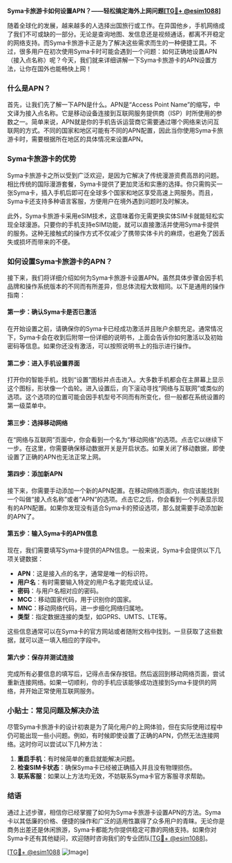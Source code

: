**Syma卡旅游卡如何设置APN？——轻松搞定海外上网问题[[TG💪+ @esim1088](https://t.me/s/esim1088)]**

随着全球化的发展，越来越多的人选择出国旅行或工作。在异国他乡，手机网络成了我们不可或缺的一部分。无论是查询地图、发信息还是视频通话，都离不开稳定的网络支持。而Syma卡旅游卡正是为了解决这些需求而生的一种便捷工具。不过，很多用户在初次使用Syma卡时可能会遇到一个问题：如何正确地设置APN（接入点名称）呢？今天，我们就来详细讲解一下Syma卡旅游卡的APN设置方法，让你在国外也能畅快上网！

### 什么是APN？

首先，让我们先了解一下APN是什么。APN是“Access Point Name”的缩写，中文译为接入点名称。它是移动设备连接到互联网服务提供商（ISP）时所使用的参数之一。简单来说，APN就是你的手机告诉运营商它需要通过哪个网络来访问互联网的方式。不同的国家和地区可能有不同的APN配置，因此当你使用Syma卡旅游卡时，需要根据所在地区的具体情况来设置APN。

### Syma卡旅游卡的优势

Syma卡旅游卡之所以受到广泛欢迎，是因为它解决了传统漫游资费高昂的问题。相比传统的国际漫游套餐，Syma卡提供了更加灵活和实惠的选择。你只需购买一张Syma卡，插入手机后即可在全球多个国家和地区享受高速上网服务。而且，Syma卡还支持多种语言客服，方便用户在境外遇到问题时及时解决。

此外，Syma卡旅游卡采用eSIM技术，这意味着你无需更换实体SIM卡就能轻松实现全球漫游。只要你的手机支持eSIM功能，就可以直接激活并使用Syma卡提供的服务。这种无接触式的操作方式不仅减少了携带实体卡片的麻烦，也避免了因丢失或损坏而带来的不便。

### 如何设置Syma卡旅游卡的APN？

接下来，我们将详细介绍如何为Syma卡旅游卡设置APN。虽然具体步骤会因手机品牌和操作系统版本的不同而有所差异，但总体流程大致相同。以下是通用的操作指南：

#### 第一步：确认Syma卡是否已激活

在开始设置之前，请确保你的Syma卡已经成功激活并且账户余额充足。通常情况下，Syma卡会在收到后附带一份详细的说明书，上面会告诉你如何激活以及初始密码等信息。如果你还没有激活，可以按照说明书上的指示进行操作。

#### 第二步：进入手机设置界面

打开你的智能手机，找到“设置”图标并点击进入。大多数手机都会在主屏幕上显示这个图标，形状像一个齿轮。进入设置后，向下滚动寻找“网络与互联网”或类似的选项。这个选项的位置可能会因手机型号不同而有所变化，但一般都在系统设置的第一级菜单中。

#### 第三步：选择移动网络

在“网络与互联网”页面中，你会看到一个名为“移动网络”的选项。点击它以继续下一步。在这里，你需要确保移动数据开关是开启状态。如果关闭了移动数据，即使设置了正确的APN也无法正常上网。

#### 第四步：添加新APN

接下来，你需要手动添加一个新的APN配置。在移动网络页面内，你应该能找到一个叫做“接入点名称”或者“APN”的选项。点击它之后，你会看到一个列表显示现有的APN配置。如果你发现没有适合Syma卡的预设选项，那么就需要手动添加新的APN了。

#### 第五步：输入Syma卡的APN信息

现在，我们需要填写Syma卡提供的APN信息。一般来说，Syma卡会提供以下几项关键数据：
- **APN**：这是接入点的名字，通常是唯一的标识符。
- **用户名**：有时需要输入特定的用户名才能完成认证。
- **密码**：与用户名相对应的密码。
- **MCC**：移动国家代码，用于识别你的国家。
- **MNC**：移动网络代码，进一步细化网络归属地。
- **类型**：指定数据连接的类型，如GPRS、UMTS、LTE等。

这些信息通常可以在Syma卡的官方网站或者随附文档中找到。一旦获取了这些数据，就可以逐一填入相应的字段中。

#### 第六步：保存并测试连接

完成所有必要信息的填写后，记得点击保存按钮。然后返回到移动网络页面，尝试重新连接网络。如果一切顺利，你的手机应该能够成功连接到Syma卡提供的网络，并开始正常使用互联网服务。

### 小贴士：常见问题及解决办法

尽管Syma卡旅游卡的设计初衷是为了简化用户的上网体验，但在实际使用过程中仍可能出现一些小问题。例如，有时候即使设置了正确的APN，仍然无法连接网络。这时你可以尝试以下几种方法：

1. **重启手机**：有时候简单的重启就能解决问题。
2. **检查SIM卡状态**：确保Syma卡已经被正确插入并且没有物理损伤。
3. **联系客服**：如果以上方法均无效，不妨联系Syma卡官方客服寻求帮助。

### 结语

通过上述步骤，相信你已经掌握了如何为Syma卡旅游卡设置APN的方法。Syma卡以其低廉的价格、便捷的操作和广泛的适用性赢得了众多用户的青睐。无论你是商务出差还是休闲旅游，Syma卡都能为你提供稳定可靠的网络支持。如果你对Syma卡还有其他疑问，欢迎随时咨询我们的专业团队[[TG💪+ @esim1088](https://t.me/s/esim1088)]。

[[TG💪+ @esim1088](https://t.me/s/esim1088) ![Image](https://i.postimg.cc/4NQfJmqS/Snipaste-2025-05-13-00-14-12.png)]
